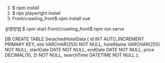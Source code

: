 

1. $ npm install
2. $ npx playwright install
3. Front/crawling_front$ npm install vue

실행방법
$ npm start
Front/crawling_front$ npm run serve

DB
CREATE TABLE SerachedHotelData (
  id INT AUTO_INCREMENT PRIMARY KEY,
  site VARCHAR(255) NOT NULL,
  hotelName VARCHAR(255) NOT NULL,
  startDate DATE NOT NULL,
  endDate DATE NOT NULL,
  price DECIMAL(10, 2) NOT NULL,
  searchTime DATETIME NOT NULL
);

